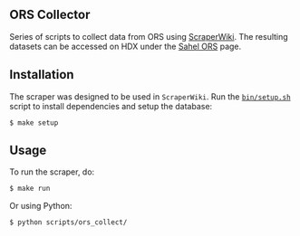 ## ORS Collector
Series of scripts to collect data from ORS using [ScraperWiki](https://scraperwiki.com/). The resulting datasets can be accessed on HDX under the [Sahel ORS](https://data.hdx.rwlabs.org/organization/sahel-ors) page.

## Installation
The scraper was designed to be used in `ScraperWiki`. Run the [`bin/setup.sh`](bin/setup.sh) script to install dependencies and setup the database:

```shell
$ make setup
```

## Usage
To run the scraper, do:
```bash
$ make run
```

Or using Python:
```bash
$ python scripts/ors_collect/
```
